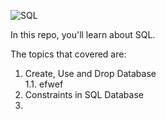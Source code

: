 ![SQL](https://pbs.twimg.com/media/FaEbtoZWYAIUWA6?format=jpg&name=medium)

In this repo, you'll learn about SQL.<br>

The topics that covered are:
1. Create, Use and Drop Database <br>
  1.1. efwef
2. Constraints in SQL Database
3. 
